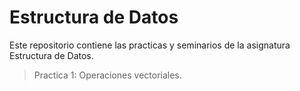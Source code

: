 Estructura de Datos 
=========

Este repositorio contiene las practicas y seminarios de la asignatura Estructura de Datos.
> Practica 1: Operaciones vectoriales.

